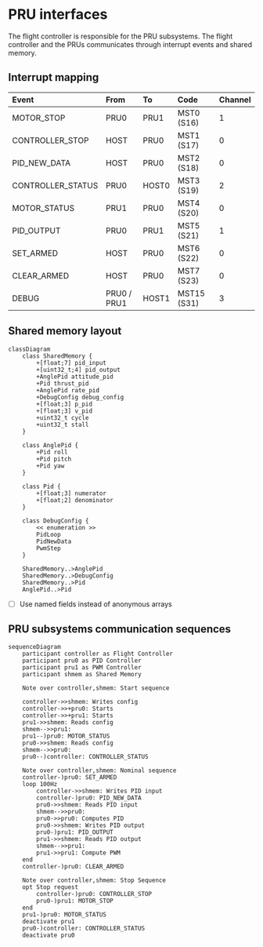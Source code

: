 # PRU interfaces

The flight controller is responsible for the PRU subsystems.
The flight controller and the PRUs communicates through interrupt events and shared memory.




## Interrupt mapping

| Event             | From        | To    | Code        | Channel |
|:------------------|:------------|:------|:------------|:--------|
| MOTOR_STOP        | PRU0        | PRU1  | MST0 (S16)  | 1       |
| CONTROLLER_STOP   | HOST        | PRU0  | MST1 (S17)  | 0       |
| PID_NEW_DATA      | HOST        | PRU0  | MST2 (S18)  | 0       |
| CONTROLLER_STATUS | PRU0        | HOST0 | MST3 (S19)  | 2       |
| MOTOR_STATUS      | PRU1        | PRU0  | MST4 (S20)  | 0       |
| PID_OUTPUT        | PRU0        | PRU1  | MST5 (S21)  | 1       |
| SET_ARMED         | HOST        | PRU0  | MST6 (S22)  | 0       |
| CLEAR_ARMED       | HOST        | PRU0  | MST7 (S23)  | 0       |
| DEBUG             | PRU0 / PRU1 | HOST1 | MST15 (S31) | 3       |

## Shared memory layout

```mermaid
classDiagram
    class SharedMemory {
        +[float;7] pid_input
        +[uint32_t;4] pid_output
        +AnglePid attitude_pid
        +Pid thrust_pid
        +AnglePid rate_pid
        +DebugConfig debug_config
        +[float;3] p_pid
        +[float;3] v_pid
        +uint32_t cycle
        +uint32_t stall
    }

    class AnglePid {
        +Pid roll
        +Pid pitch
        +Pid yaw
    }

    class Pid {
        +[float;3] numerator
        +[float;2] denominator
    }

    class DebugConfig {
        << enumeration >>
        PidLoop
        PidNewData
        PwmStep
    }

    SharedMemory..>AnglePid
    SharedMemory..>DebugConfig
    SharedMemory..>Pid
    AnglePid..>Pid

```

- [ ] Use named fields instead of anonymous arrays

## PRU subsystems communication sequences

```mermaid
sequenceDiagram
    participant controller as Flight Controller
    participant pru0 as PID Controller
    participant pru1 as PWM Controller
    participant shmem as Shared Memory

    Note over controller,shmem: Start sequence

    controller->>shmem: Writes config
    controller->>+pru0: Starts
    controller->>+pru1: Starts
    pru1->>shmem: Reads config
    shmem-->>pru1: 
    pru1--)pru0: MOTOR_STATUS
    pru0->>shmem: Reads config
    shmem-->>pru0: 
    pru0--)controller: CONTROLLER_STATUS

    Note over controller,shmem: Nominal sequence
    controller-)pru0: SET_ARMED
    loop 100Hz
        controller->>shmem: Writes PID input
        controller-)pru0: PID_NEW_DATA
        pru0->>shmem: Reads PID input
        shmem-->>pru0: 
        pru0->>pru0: Computes PID
        pru0->>shmem: Writes PID output
        pru0-)pru1: PID_OUTPUT
        pru1->>shmem: Reads PID output
        shmem-->>pru1: 
        pru1->>pru1: Compute PWM
    end
    controller-)pru0: CLEAR_ARMED

    Note over controller,shmem: Stop Sequence
    opt Stop request
        controller-)pru0: CONTROLLER_STOP
        pru0-)pru1: MOTOR_STOP
    end
    pru1-)pru0: MOTOR_STATUS
    deactivate pru1
    pru0-)controller: CONTROLLER_STATUS
    deactivate pru0
```
